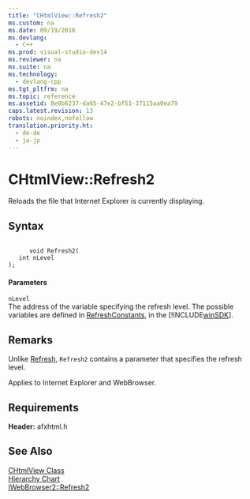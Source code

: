 ```yaml
---
title: "CHtmlView::Refresh2"
ms.custom: na
ms.date: 09/19/2016
ms.devlang: 
  - C++
ms.prod: visual-studio-dev14
ms.reviewer: na
ms.suite: na
ms.technology: 
  - devlang-cpp
ms.tgt_pltfrm: na
ms.topic: reference
ms.assetid: 8e0b6237-da65-47e2-bf51-37115aa0ea79
caps.latest.revision: 13
robots: noindex,nofollow
translation.priority.ht: 
  - de-de
  - ja-jp
---
```

# CHtmlView::Refresh2
Reloads the file that Internet Explorer is currently displaying.  
  
## Syntax  
  
```  
  
      void Refresh2(  
   int nLevel   
);  
```  
  
#### Parameters  
 `nLevel`  
 The address of the variable specifying the refresh level. The possible variables are defined in [RefreshConstants](https://msdn.microsoft.com/en-us/library/aa768363.aspx), in the [!INCLUDE[winSDK](../vs140/includes/winSDK_md.md)].  
  
## Remarks  
 Unlike [Refresh](../vs140/CHtmlView--Refresh.md), `Refresh2` contains a parameter that specifies the refresh level.  
  
 Applies to Internet Explorer and WebBrowser.  
  
## Requirements  
 **Header:** afxhtml.h  
  
## See Also  
 [CHtmlView Class](../vs140/CHtmlView-Class.md)   
 [Hierarchy Chart](../vs140/Hierarchy-Chart.md)   
 [IWebBrowser2::Refresh2](https://msdn.microsoft.com/en-us/library/aa768260.aspx)